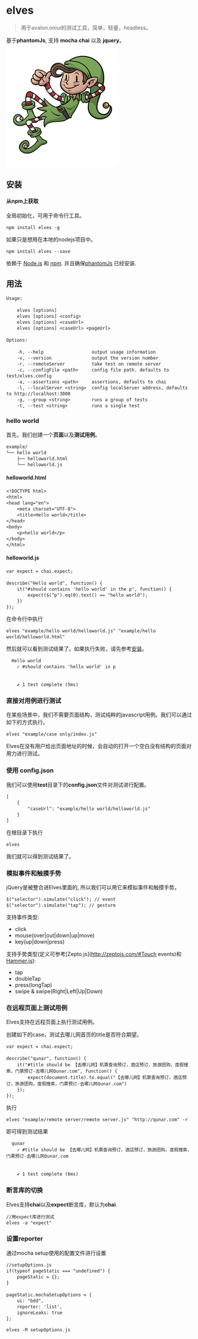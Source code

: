 # elves

> 用于avalon.oniui的测试工具，简单，轻量，headless。

基于**phantomJs**, 支持 **mocha chai** 以及 **jquery**。 

![elves](https://raw.githubusercontent.com/ilife5/life/master/statics/images/elf.jpg)

## 安装

#### 从npm上获取

全局初始化，可用于命令行工具。

```
npm install elves -g
```

如果只是想用在本地的nodejs项目中。

```
npm install elves --save
```

依赖于 [Node.js](http://nodejs.org/) 和 [npm](http://npmjs.org/). 并且确保[phantomJs](http://phantomjs.org/) 已经安装.

## 用法


```
Usage:

    elves [options]
    elves [options] <config>
    elves [options] <caseUrl>
    elves [options] <caseUrl> <pageUrl>

Options:

    -h, --help                  output usage information
    -v, --version               output the version number
    -r, --remoteServer          take test on remote server
    -c, --configFile <path>     config file path. defaults to test/elves.config
    -a, --assertions <path>     assertions, defaults to chai
    -l, --localServer <string>  config localServer address, defaults to http://localhost:3000
    -g, --group <string>        runs a group of tests
    -t, --test <string>         runs a single test
```

### hello world

首先，我们创建一个**页面**以及**测试用例**。

```
example/
└── hello world
    ├── helloworld.html
    └── helloworld.js
```

#### helloworld.html

```
<!DOCTYPE html>
<html>
<head lang="en">
    <meta charset="UTF-8">
    <title>Hello world</title>
</head>
<body>
    <p>hello world</p>
</body>
</html>

```

#### helloworld.js

```
var expect = chai.expect;

describe("Hello world", function() {
    it("#should contains 'hello world' in the p", function() {
        expect($("p").eq(0).text() == "hello world");
    })
});
```

在命令行中执行

```
elves "example/hello world/helloworld.js" "example/hello world/helloworld.html"
```

然后就可以看到测试结果了。如果执行失败，请先参考[安装](https://github.com/ilife5/elves/blob/master/README_zh.md#安装)。

```
  Hello world
    ✓ #should contains 'hello world' in p 


    ✔ 1 test complete (5ms)
```

### 直接对用例进行测试

在某些场景中，我们不需要页面结构，测试纯粹的javascript用例。我们可以通过如下的方式执行。

```
elves "example/case only/index.js"
```

Elves在没有用户给出页面地址的时候，会自动的打开一个空白没有结构的页面对用力进行测试。


### 使用 config.json

我们可以使用**test**目录下的**config.json**文件对测试进行配置。

```
[
    {
        "caseUrl": "example/hello world/helloworld.js"
    }
]
```

在根目录下执行

```
elves
```

我们就可以得到测试结果了。

### 模拟事件和触摸手势

jQuery是被整合进Elves里面的, 所以我们可以用它来模拟事件和触摸手势。

```
$("selector").simulate("click"); // event
$("selector").simulate("tap"); // gesture
```

支持事件类型:

- click
- mouse(over|out|down|up|move)
- key(up|down|press)

支持手势类型(定义可参考[Zepto.js](http://zeptojs.com/#Touch events)和[Hammer.js](http://hammerjs.github.io/)):

- tap
- doubleTap
- press(longTap)
- swipe & swipe(Right|Left|Up|Down)

### 在远程页面上测试用例

Elves支持在远程页面上执行测试用例。

创建如下的case，测试去哪儿网首页的title是否符合期望。

```
var expect = chai.expect;

describe("qunar", function() {
    it("#title should be 【去哪儿网】机票查询预订，酒店预订，旅游团购，度假搜索，门票预订-去哪儿网Qunar.com", function() {
        expect(document.title).to.equal("【去哪儿网】机票查询预订，酒店预订，旅游团购，度假搜索，门票预订-去哪儿网Qunar.com")
    });
});
```

执行

```
elves "example/remote server/remote server.js" "http://qunar.com" -r
```

即可得到测试结果

```
  qunar
    ✓ #title should be 【去哪儿网】机票查询预订，酒店预订，旅游团购，度假搜索，门票预订-去哪儿网Qunar.com 


    ✔ 1 test complete (6ms)
```

### 断言库的切换

Elves支持**chai**以及**expect**断言库，默认为**chai**.

```
//用expect库进行测试
elves -a "expect"
```

### 设置reporter

通过mocha setup使用的配置文件进行设置

```
//setupOptions.js
if(typeof pageStatic === "undefined") {
    pageStatic = {};
}

pageStatic.mochaSetupOptions = {
    ui: "bdd",
    reporter: 'list',
    ignoreLeaks: true
};
```

```
elves -M setupOptions.js
```


